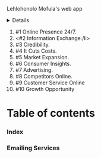 Lehlohonolo Mofula's web app

<details>This Is a PWA site for Lehlohonolo Mofula, this site main purpose is for:</details>
<ol>
<li>#1 Online Presence 24/7.</li>
<li><#2 Information Exchange./li>
<li>#3 Credibility.</li>
<li>#4 It Cuts Costs.</li>
<li>#5 Market Expansion.</li>
<li>#6 Consumer Insights.</li>
<li>#7 Advertising.</li>
<li>#8 Competitors Online.</li>
<li>#9 Customer Service Online</li>
<li>#10 Growth Opportunity</li>
</ol>

<h1> Table of contents</h1>
<h3> Index </h3>
<h3> Emailing Services</h3>








